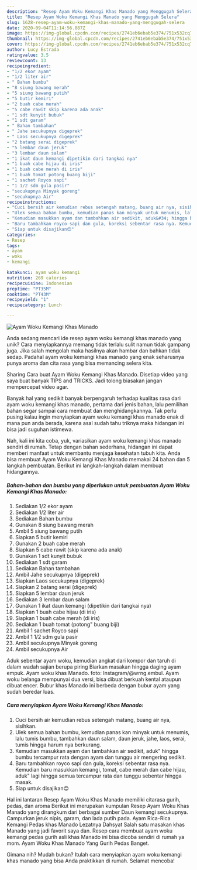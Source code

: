 ```yaml
---
description: "Resep Ayam Woku Kemangi Khas Manado yang Menggugah Selera"
title: "Resep Ayam Woku Kemangi Khas Manado yang Menggugah Selera"
slug: 1628-resep-ayam-woku-kemangi-khas-manado-yang-menggugah-selera
date: 2020-09-04T11:14:56.887Z
image: https://img-global.cpcdn.com/recipes/2741eb6ebab5e374/751x532cq70/ayam-woku-kemangi-khas-manado-foto-resep-utama.jpg
thumbnail: https://img-global.cpcdn.com/recipes/2741eb6ebab5e374/751x532cq70/ayam-woku-kemangi-khas-manado-foto-resep-utama.jpg
cover: https://img-global.cpcdn.com/recipes/2741eb6ebab5e374/751x532cq70/ayam-woku-kemangi-khas-manado-foto-resep-utama.jpg
author: Lucy Estrada
ratingvalue: 3.5
reviewcount: 13
recipeingredient:
- "1/2 ekor ayam"
- "1/2 liter air"
- " Bahan bumbu"
- "8 siung bawang merah"
- "5 siung bawang putih"
- "5 butir kemiri"
- "2 buah cabe merah"
- "5 cabe rawit skip karena ada anak"
- "1 sdt kunyit bubuk"
- "1 sdt garam"
- " Bahan tambahan"
- " Jahe secukupnya digeprek"
- " Laos secukupnya digeprek"
- "2 batang serai digeprek"
- "5 lembar daun jeruk"
- "3 lembar daun salam"
- "1 ikat daun kemangi dipetikin dari tangkai nya"
- "1 buah cabe hijau di iris"
- "1 buah cabe merah di iris"
- "1 buah tomat potong buang biji"
- "1 sachet Royco sapi"
- "1 1/2 sdm gula pasir"
- "secukupnya Minyak goreng"
- "secukupnya Air"
recipeinstructions:
- "Cuci bersih air kemudian rebus setengah matang, buang air nya, sisihkan."
- "Ulek semua bahan bumbu, kemudian panas kan minyak untuk menumis, lalu tumis bumbu, tambahkan daun salam, daun jeruk, jahe, laos, serai, tumis hingga harum nya berkurang."
- "Kemudian masukkan ayam dan tambahkan air sedikit, aduk&#34; hingga bumbu tercampur rata dengan ayam dan tunggu air mengering sedikit."
- "Baru tambahkan royco sapi dan gula, koreksi sebentar rasa nya. Kemudian baru masukkan kemangi, tomat, cabe merah dan cabe hijau, aduk&#34; lagi hingga semua tercampur rata dan tunggu sebentar hingga masak."
- "Siap untuk disajikan😊"
categories:
- Resep
tags:
- ayam
- woku
- kemangi

katakunci: ayam woku kemangi 
nutrition: 269 calories
recipecuisine: Indonesian
preptime: "PT35M"
cooktime: "PT43M"
recipeyield: "1"
recipecategory: Lunch

---
```



![Ayam Woku Kemangi Khas Manado](https://img-global.cpcdn.com/recipes/2741eb6ebab5e374/751x532cq70/ayam-woku-kemangi-khas-manado-foto-resep-utama.jpg)

Anda sedang mencari ide resep ayam woku kemangi khas manado yang unik? Cara menyiapkannya memang tidak terlalu sulit namun tidak gampang juga. Jika salah mengolah maka hasilnya akan hambar dan bahkan tidak sedap. Padahal ayam woku kemangi khas manado yang enak seharusnya punya aroma dan cita rasa yang bisa memancing selera kita.

Sharing Cara buat Ayam Woku Kemangi Khas Manado. Disetiap video yang saya buat banyak TIPS and TRICKS. Jadi tolong biasakan jangan mempercepat video agar.

Banyak hal yang sedikit banyak berpengaruh terhadap kualitas rasa dari ayam woku kemangi khas manado, pertama dari jenis bahan, lalu pemilihan bahan segar sampai cara membuat dan menghidangkannya. Tak perlu pusing kalau ingin menyiapkan ayam woku kemangi khas manado enak di mana pun anda berada, karena asal sudah tahu triknya maka hidangan ini bisa jadi suguhan istimewa.


Nah, kali ini kita coba, yuk, variasikan ayam woku kemangi khas manado sendiri di rumah. Tetap dengan bahan sederhana, hidangan ini dapat memberi manfaat untuk membantu menjaga kesehatan tubuh kita. Anda bisa membuat Ayam Woku Kemangi Khas Manado memakai 24 bahan dan 5 langkah pembuatan. Berikut ini langkah-langkah dalam membuat hidangannya.

<!--inarticleads1-->

##### Bahan-bahan dan bumbu yang diperlukan untuk pembuatan Ayam Woku Kemangi Khas Manado:

1. Sediakan 1/2 ekor ayam
1. Sediakan 1/2 liter air
1. Sediakan  Bahan bumbu
1. Gunakan 8 siung bawang merah
1. Ambil 5 siung bawang putih
1. Siapkan 5 butir kemiri
1. Gunakan 2 buah cabe merah
1. Siapkan 5 cabe rawit (skip karena ada anak)
1. Gunakan 1 sdt kunyit bubuk
1. Sediakan 1 sdt garam
1. Sediakan  Bahan tambahan
1. Ambil  Jahe secukupnya (digeprek)
1. Siapkan  Laos secukupnya (digeprek)
1. Siapkan 2 batang serai (digeprek)
1. Siapkan 5 lembar daun jeruk
1. Sediakan 3 lembar daun salam
1. Gunakan 1 ikat daun kemangi (dipetikin dari tangkai nya)
1. Siapkan 1 buah cabe hijau (di iris)
1. Siapkan 1 buah cabe merah (di iris)
1. Sediakan 1 buah tomat (potong&#34; buang biji)
1. Ambil 1 sachet Royco sapi
1. Ambil 1 1/2 sdm gula pasir
1. Ambil secukupnya Minyak goreng
1. Ambil secukupnya Air


Aduk sebentar ayam woku, kemudian angkat dari kompor dan taruh di dalam wadah sajian berupa piring Biarkan masakan hingga daging ayam empuk. Ayam woku khas Manado. foto: Instagram/@wrng.embul. Ayam woku belanga mempunyai dua versi, bisa dibuat berkuah kental ataupun dibuat encer. Bubur khas Manado ini berbeda dengan bubur ayam yang sudah beredar luas. 

<!--inarticleads2-->

##### Cara menyiapkan Ayam Woku Kemangi Khas Manado:

1. Cuci bersih air kemudian rebus setengah matang, buang air nya, sisihkan.
1. Ulek semua bahan bumbu, kemudian panas kan minyak untuk menumis, lalu tumis bumbu, tambahkan daun salam, daun jeruk, jahe, laos, serai, tumis hingga harum nya berkurang.
1. Kemudian masukkan ayam dan tambahkan air sedikit, aduk&#34; hingga bumbu tercampur rata dengan ayam dan tunggu air mengering sedikit.
1. Baru tambahkan royco sapi dan gula, koreksi sebentar rasa nya. Kemudian baru masukkan kemangi, tomat, cabe merah dan cabe hijau, aduk&#34; lagi hingga semua tercampur rata dan tunggu sebentar hingga masak.
1. Siap untuk disajikan😊


Hal ini lantaran Resep Ayam Woku Khas Manado memiliki citarasa gurih, pedas, dan aroma Berikut ini merupakan kumpulan Resep Ayam Woku Khas Manado yang dirangkum dari berbagai sumber Daun kemangi secukupnya. Campurkan jeruk nipis, garam, dan lada putih pada. Ayam Rica-Rica Kemangi Pedas khas Manado Lezatnya Dahsyat Salah satu masakan khas Manado yang jadi favorit saya dan. Resep cara membuat ayam woku kemangi pedas gurih asli khas Manado ini bisa dicoba sendiri di rumah ya mom. Ayam Woku Khas Manado Yang Gurih Pedas Banget. 

Gimana nih? Mudah bukan? Itulah cara menyiapkan ayam woku kemangi khas manado yang bisa Anda praktikkan di rumah. Selamat mencoba!
